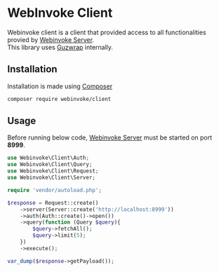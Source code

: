 # WebInvoke Client
Webinvoke client is a client that provided access to all functionalities provied by [Webinvoke Server](https://github.com/webinvoke/server). <br/>
This library uses [Guzwrap](https://github.com/ahmard/guzwrap) internally.

## Installation
Installation is made using [Composer](https://getcomposer.org)

```bash
composer require webinvoke/client
```

## Usage
Before running below code, [Webinvoke Server](https://github.com/webinvoke/server#usage) must be started on port **8999**.
```php
use Webinvoke\Client\Auth;
use Webinvoke\Client\Query;
use Webinvoke\Client\Request;
use Webinvoke\Client\Server;

require 'vendor/autoload.php';

$response = Request::create()
    ->server(Server::create('http://localhost:8999'))
    ->auth(Auth::create()->open())
    ->query(function (Query $query){
        $query->fetchAll();
        $query->limit(5);
    })
    ->execute();

var_dump($response->getPayload());
```
